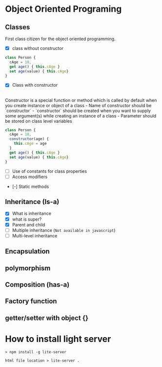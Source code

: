 # Object Oriented Programing

## Classes
First class citizen for the object oriented programming.
- [x] class without constructor
```javascript
class Person {
  cAge = 18,
  get age() { this.cAge }
  set age(value) { this.cAge} 
}
```
- [x] Class with constructor
<br />
Constructor is a special function or method which is called by default when you create instance or object of a class
  - Name of constructor should be `constructor`
  - `constructor` should be created when you want to supply some argument(s) while creating an instance of a class
  - Parameter should be stored on class level variables

```javascript
class Person {
  cAge = 18,
  constructor(age) {
    this.cAge = age
  }
  get age() { this.cAge }
  set age(value) { this.cAge} 
}
```
- [ ] Use of constants for class properties
- [ ] Access modifiers
- [-] Static methods

## Inheritance (Is-a)
- [x] What is inheritance
- [x] what is super?
- [x] Parent and child
- [ ] Multiple inheritance (`Not available in javascript`)
- [ ] Multi-level inheritance

## Encapsulation
## polymorphism

## Composition (has-a)
## Factory function

## getter/setter with object {}

# How to install light server

```console
> npm install -g lite-server

html file location > lite-server .
```